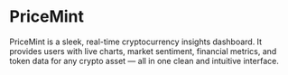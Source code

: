 # PriceMint
PriceMint is a sleek, real-time cryptocurrency insights dashboard. It provides users with live charts, market sentiment, financial metrics, and token data for any crypto asset — all in one clean and intuitive interface.
